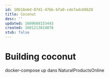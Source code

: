```yaml
---
id: 10b18e6d-07d1-47bb-bfa0-cde7adc60b28
title: Coconut
desc: ''
updated: 1609608153443
created: 1601213824078
stub: false
---
```


# Building coconut 
docker-compose up dans NaturalProductsOnline




